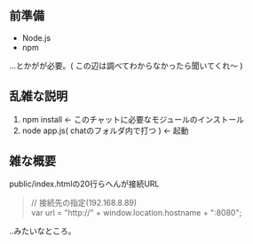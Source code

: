 ## 前準備
- Node.js
- npm

...とかがが必要。( この辺は調べてわからなかったら聞いてくれ～ )

## 乱雑な説明
1. npm install <- このチャットに必要なモジュールのインストール
2. node app.js( chatのフォルダ内で打つ ) <- 起動

## 雑な概要
public/index.htmlの20行らへんが接続URL
> // 接続先の指定(192.168.8.89)  
> var url = "http://" + window.location.hostname + ":8080";

..みたいなところ。